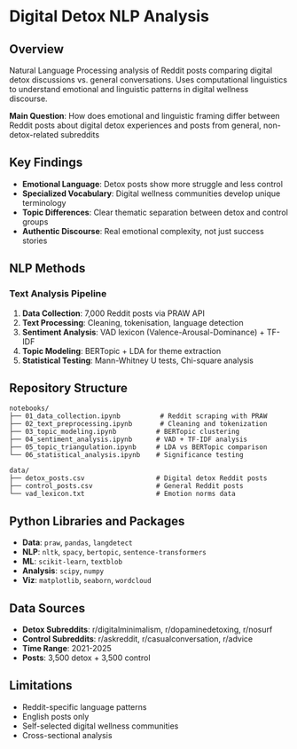 # Digital Detox NLP Analysis

## Overview

Natural Language Processing analysis of Reddit posts comparing digital detox discussions vs. general conversations. Uses computational linguistics to understand emotional and linguistic patterns in digital wellness discourse.

**Main Question**: How does emotional and linguistic framing differ between Reddit posts about digital detox experiences and posts from general, non-detox-related subreddits

## Key Findings

- **Emotional Language**: Detox posts show more struggle and less control
- **Specialized Vocabulary**: Digital wellness communities develop unique terminology
- **Topic Differences**: Clear thematic separation between detox and control groups
- **Authentic Discourse**: Real emotional complexity, not just success stories

## NLP Methods

### Text Analysis Pipeline
1. **Data Collection**: 7,000 Reddit posts via PRAW API
2. **Text Processing**: Cleaning, tokenisation, language detection
3. **Sentiment Analysis**: VAD lexicon (Valence-Arousal-Dominance) + TF-IDF
4. **Topic Modeling**: BERTopic + LDA for theme extraction
5. **Statistical Testing**: Mann-Whitney U tests, Chi-square analysis

## Repository Structure

```
notebooks/
├── 01_data_collection.ipynb          # Reddit scraping with PRAW
├── 02_text_preprocessing.ipynb       # Cleaning and tokenization  
├── 03_topic_modeling.ipynb          # BERTopic clustering
├── 04_sentiment_analysis.ipynb      # VAD + TF-IDF analysis
├── 05_topic_triangulation.ipynb     # LDA vs BERTopic comparison
└── 06_statistical_analysis.ipynb    # Significance testing

data/
├── detox_posts.csv                  # Digital detox Reddit posts
├── control_posts.csv                # General Reddit posts
└── vad_lexicon.txt                  # Emotion norms data
```

## Python Libraries and Packages

- **Data**: `praw`, `pandas`, `langdetect`
- **NLP**: `nltk`, `spacy`, `bertopic`, `sentence-transformers` 
- **ML**: `scikit-learn`, `textblob`
- **Analysis**: `scipy`, `numpy`
- **Viz**: `matplotlib`, `seaborn`, `wordcloud`

## Data Sources

- **Detox Subreddits**: r/digitalminimalism, r/dopaminedetoxing, r/nosurf
- **Control Subreddits**: r/askreddit, r/casualconversation, r/advice
- **Time Range**: 2021-2025
- **Posts**: 3,500 detox + 3,500 control

## Limitations

- Reddit-specific language patterns
- English posts only
- Self-selected digital wellness communities
- Cross-sectional analysis
